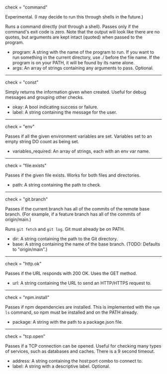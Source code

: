 check = "command"

Experimental.
(I may decide to run this through shells in the future.)

Runs a command directly (not through a shell).
Passes only if the command's exit code is zero.
Note that the output will look like there are no quotes,
but arguments are kept intact (quoted) when passed to the program.

  - program: A string with the name of the program to run.
    If you want to run something in the current directory,
    use ./ before the file name.
    If the program is on your PATH, it will be found by its name alone.
  - args: An array of strings containing any arguments to pass.
    Optional.

----------

check = "const"

Simply returns the information
given when created.
Useful for debug messages
and grouping other checks.

  - okay: A bool indicating success or failure.
  - label: A string containing the message for the user.

----------

check = "env"

Passes if all the given environment variables are set.
Variables set to an empty string DO count as being set.

  - variables_required: An array of strings,
    each with an env var name.

----------

check = "file.exists"

Passes if the given file exists.
Works for both files and directories.

  - path: A string containing the path to check.

----------

check = "git.branch"

Passes if the current branch
has all of the commits of the remote base branch.
(For example, if a feature branch
has all of the commits of origin/main.)

Runs `git fetch` and `git log`.
Git must already be on PATH.

  - dir: A string containing the path to the Git directory.
  - base: A string containing the name of the base branch.
    (TODO: Defaults to "origin/main".)

----------

check = "http.ok"

Passes if the URL responds with 200 OK. Uses the GET method.

  - url: A string containing the URL to send an HTTP/HTTPS request to.

----------

check = "npm.install"

Passes if npm dependencies are installed.
This is implemented with the `npm ls` command,
so npm must be installed and on the PATH already.

  - package: A string with the path to a package.json file.

----------

check = "tcp.open"

Passes if a TCP connection can be opened.
Useful for checking many types of services,
such as databases and caches.
There is a 9 second timeout.

  - address: A string containing the host:port combo to connect to.
  - label: A string with a descriptive label. Optional.
